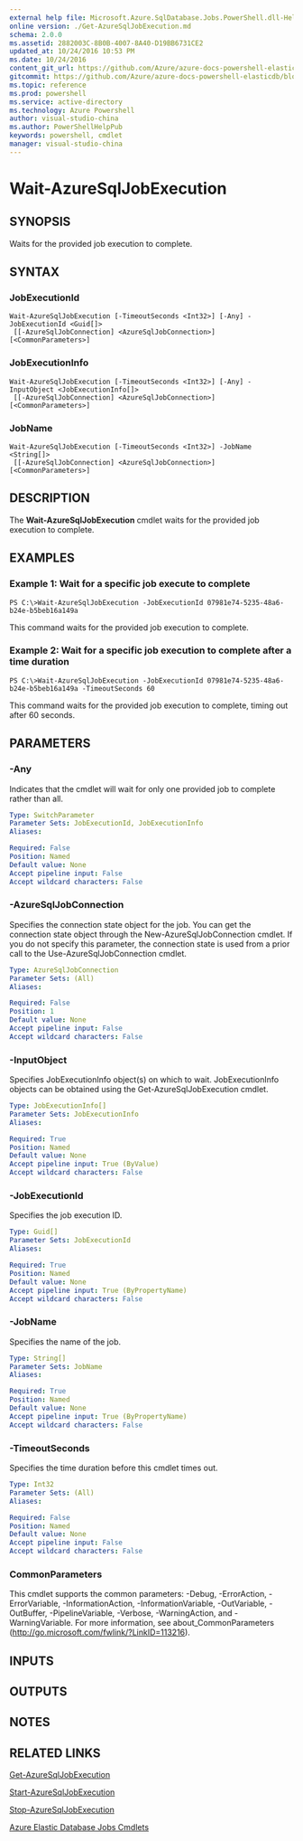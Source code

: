 ```yaml
---
external help file: Microsoft.Azure.SqlDatabase.Jobs.PowerShell.dll-Help.xml
online version: ./Get-AzureSqlJobExecution.md
schema: 2.0.0
ms.assetid: 2882003C-8B0B-4007-8A40-D19BB6731CE2
updated_at: 10/24/2016 10:53 PM
ms.date: 10/24/2016
content_git_url: https://github.com/Azure/azure-docs-powershell-elasticdb/blob/master/ElasticDB/ElasticDatabaseJobs/v0.8.33/Wait-AzureSqlJobExecution.md
gitcommit: https://github.com/Azure/azure-docs-powershell-elasticdb/blob/21fb425e1aa4eed4def521cf4515fe66d60846c7/ElasticDB/ElasticDatabaseJobs/v0.8.33/Wait-AzureSqlJobExecution.md
ms.topic: reference
ms.prod: powershell
ms.service: active-directory
ms.technology: Azure Powershell
author: visual-studio-china
ms.author: PowerShellHelpPub
keywords: powershell, cmdlet
manager: visual-studio-china
---
```


# Wait-AzureSqlJobExecution

## SYNOPSIS
Waits for the provided job execution to complete.

## SYNTAX

### JobExecutionId
```
Wait-AzureSqlJobExecution [-TimeoutSeconds <Int32>] [-Any] -JobExecutionId <Guid[]>
 [[-AzureSqlJobConnection] <AzureSqlJobConnection>] [<CommonParameters>]
```

### JobExecutionInfo
```
Wait-AzureSqlJobExecution [-TimeoutSeconds <Int32>] [-Any] -InputObject <JobExecutionInfo[]>
 [[-AzureSqlJobConnection] <AzureSqlJobConnection>] [<CommonParameters>]
```

### JobName
```
Wait-AzureSqlJobExecution [-TimeoutSeconds <Int32>] -JobName <String[]>
 [[-AzureSqlJobConnection] <AzureSqlJobConnection>] [<CommonParameters>]
```

## DESCRIPTION
The **Wait-AzureSqlJobExecution** cmdlet waits for the provided job execution to complete.

## EXAMPLES

### Example 1: Wait for a specific job execute to complete
```
PS C:\>Wait-AzureSqlJobExecution -JobExecutionId 07981e74-5235-48a6-b24e-b5beb16a149a
```

This command waits for the provided job execution to complete.

### Example 2: Wait for a specific job execution to complete after a time duration
```
PS C:\>Wait-AzureSqlJobExecution -JobExecutionId 07981e74-5235-48a6-b24e-b5beb16a149a -TimeoutSeconds 60
```

This command waits for the provided job execution to complete, timing out after 60 seconds.

## PARAMETERS

### -Any
Indicates that the cmdlet will wait for only one provided job to complete rather than all.

```yaml
Type: SwitchParameter
Parameter Sets: JobExecutionId, JobExecutionInfo
Aliases: 

Required: False
Position: Named
Default value: None
Accept pipeline input: False
Accept wildcard characters: False
```

### -AzureSqlJobConnection
Specifies the connection state object for the job.
You can get the connection state object through the New-AzureSqlJobConnection cmdlet. 
If you do not specify this parameter, the connection state is used from a prior call to the Use-AzureSqlJobConnection cmdlet.

```yaml
Type: AzureSqlJobConnection
Parameter Sets: (All)
Aliases: 

Required: False
Position: 1
Default value: None
Accept pipeline input: False
Accept wildcard characters: False
```

### -InputObject
Specifies JobExecutionInfo object(s) on which to wait. 
JobExecutionInfo objects can be obtained using the Get-AzureSqlJobExecution cmdlet.

```yaml
Type: JobExecutionInfo[]
Parameter Sets: JobExecutionInfo
Aliases: 

Required: True
Position: Named
Default value: None
Accept pipeline input: True (ByValue)
Accept wildcard characters: False
```

### -JobExecutionId
Specifies the job execution ID.

```yaml
Type: Guid[]
Parameter Sets: JobExecutionId
Aliases: 

Required: True
Position: Named
Default value: None
Accept pipeline input: True (ByPropertyName)
Accept wildcard characters: False
```

### -JobName
Specifies the name of the job.

```yaml
Type: String[]
Parameter Sets: JobName
Aliases: 

Required: True
Position: Named
Default value: None
Accept pipeline input: True (ByPropertyName)
Accept wildcard characters: False
```

### -TimeoutSeconds
Specifies the time duration before this cmdlet times out.

```yaml
Type: Int32
Parameter Sets: (All)
Aliases: 

Required: False
Position: Named
Default value: None
Accept pipeline input: False
Accept wildcard characters: False
```

### CommonParameters
This cmdlet supports the common parameters: -Debug, -ErrorAction, -ErrorVariable, -InformationAction, -InformationVariable, -OutVariable, -OutBuffer, -PipelineVariable, -Verbose, -WarningAction, and -WarningVariable. For more information, see about_CommonParameters (http://go.microsoft.com/fwlink/?LinkID=113216).

## INPUTS

## OUTPUTS

## NOTES

## RELATED LINKS

[Get-AzureSqlJobExecution](xref:ElasticDatabaseJobs/v0.8.33/Get-AzureSqlJobExecution.md)

[Start-AzureSqlJobExecution](xref:ElasticDatabaseJobs/v0.8.33/Start-AzureSqlJobExecution.md)

[Stop-AzureSqlJobExecution](xref:ElasticDatabaseJobs/v0.8.33/Stop-AzureSqlJobExecution.md)

[Azure Elastic Database Jobs Cmdlets](xref:ElasticDatabaseJobs/v0.8.33/ElasticDatabaseJobs.md)


